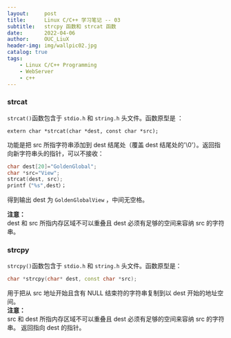 ```yaml
---
layout:     post
title:      Linux C/C++ 学习笔记 -- 03          
subtitle:   strcpy 函数和 strcat 函数               
date:       2022-04-06
author:     OUC_LiuX
header-img: img/wallpic02.jpg
catalog: true
tags:
    - Linux C/C++ Programming     
    - WebServer
    - c++
--- 
```


### strcat      

`strcat()`函数包含于 `stdio.h` 和 `string.h` 头文件。函数原型是 ：       
```
extern char *strcat(char *dest, const char *src);
```
功能是把 src 所指字符串添加到 dest 结尾处（覆盖 dest 结尾处的'\0'）。返回指向新字符串头的指针，可以不接收：              

```c++ 
char dest[20]="GoldenGlobal"; 
char *src="View"; 
strcat(dest, src);
printf（"%s",dest）；
``` 
得到输出 dest 为 `GoldenGlobalView` ，中间无空格。         

**注意：**           
dest 和 src 所指内存区域不可以重叠且 dest 必须有足够的空间来容纳 src 的字符串。         

### strcpy            

`strcpy()`函数包含于 `stdio.h` 和 `string.h` 头文件。函数原型是：        
```c++
char *strcpy(char* dest, const char *src);
```
用于把从 src 地址开始且含有 NULL 结束符的字符串复制到以 dest 开始的地址空间。       
**注意：**          
src 和 dest 所指内存区域不可以重叠且 dest 必须有足够的空间来容纳 src 的字符串。
返回指向 dest 的指针。       